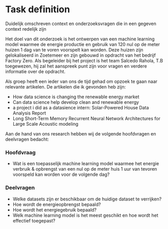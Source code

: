 # Task definition
Duidelijk omschreven context en onderzoeksvragen die in een gegeven context redelijk zijn

Het doel van dit onderzoek is het ontwerpen van een machine learning model waarmee de energie productie en gebruik van 120 nul op de meter huizen 1 dag van te voren voorspelt kan worden. Deze huizen zijn gelokaliseerd in Zoetemeer en zijn gebouwd in opdracht van het bedrijf Factory Zero. Als begeleider bij het project is het team Salcedo Rahola, T.B toegewezen, hij zal het aanspreek punt zijn voor vragen en verdere informatie over de opdracht.  

Als groep heeft een ieder van ons de tijd gehad om opzoek te gaan naar relevante artikelen. De artikelen die ik gevonden heb zijn:
- How data science is changing the renewable energy market
- Can data science help develop clean and renewable energy
- a project i did as a datasience intern: Solar-Powered House Data Analysis Report
- Long Short-Term Memory Recurrent Neural Network Architectures for Large Scale Acoustic modeling

Aan de hand van ons research hebben wij de volgende hoofdvragen en deelvragen bedacht:
### Hoofdvraag
- Wat is een toepasselijk machine learning model waarmee het energie verbruik & opbrengst van een nul op de meter huis 1 uur van tevoren voorspeld kan worden voor de volgende dag? 
### Deelvragen
- Welke datasets zijn er beschikbaar om de huidige dataset te verrijken?  
- Hoe wordt de energieopbrengst bepaald? 
- Hoe wordt het energiegebruik bepaald?  
- Welk machine learning model is het meest geschikt en hoe wordt het effectief toegepast?


